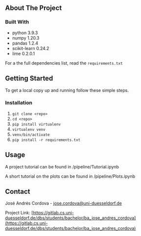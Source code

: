 <!-- ABOUT THE PROJECT -->
## About The Project



### Built With

* python 3.9.3
* numpy 1.20.3
* pandas 1.2.4
* scikit-learn 0.24.2
* lime 0.2.0.1

For a the full dependencies list, read the `requirements.txt` 


<!-- GETTING STARTED -->
## Getting Started

To get a local copy up and running follow these simple steps.

### Installation

1. `git clone <repo>`
2. `cd <repo>`
3. `pip install virtualenv` 
4. `virtualenv venv` 
5. `venv/bin/activate` 
6. `pip install -r requirements.txt`



<!-- USAGE EXAMPLES -->
## Usage

A project tutorial can be found in /pipeline/Tutorial.ipynb

A short tutorial on the plots can be found in /pipeline/Plots.ipynb

<!-- CONTACT -->
## Contact

José Andrés Cordova - jose.cordova@uni-duesseldorf.de

Project Link: [https://gitlab.cs.uni-duesseldorf.de/dbs/students/bachelor/ba_jose_andres_cordova](https://gitlab.cs.uni-duesseldorf.de/dbs/students/bachelor/ba_jose_andres_cordova)



